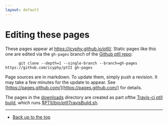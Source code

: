 ```yaml
---
layout: default
---
```

# Editing these pages

These pages appear at https://icyphy.github.io/ptII/.
Static pages like this one are edited via the `gh-pages` branch of the [Github ptII repo](https://github.com/icyphy/ptII):

```
      git clone --depth=1 --single-branch --branch=gh-pages https://github.com/icyphy/ptII gh-pages 
```

Page sources are in markdown.
To update them, simply push a revision.
It may take a few minutes for the update to appear.
See [https://pages.github.com/](https://pages.github.com/) for details.
    
The pages in the [downloads](downloads/index.html) directory are created as part ofthe [Travis-ci ptII build](https://travis-ci/icyphy/ptII), which runs [$PTII/bin/ptIITravisBuild.sh](https://github.com/icyphy/ptII/blob/master/bin/ptIITravisBuild.sh).

---
* [Back up to the top](index.html)
